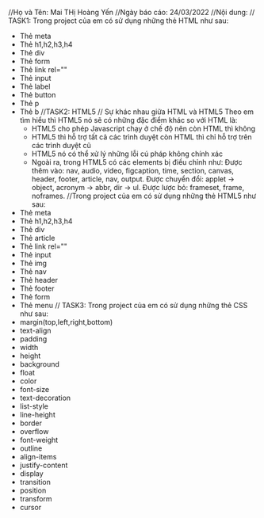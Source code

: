 //Họ và Tên: Mai THị Hoàng Yến
//Ngày báo cáo: 24/03/2022
//Nội dung: 
// TASK1: Trong project của em có sử dụng những thẻ HTML như sau:
- Thẻ meta
- Thẻ h1,h2,h3,h4
- Thẻ div
- Thẻ form
- Thẻ link rel=""
- Thẻ input
- Thẻ label
- Thẻ button
- Thẻ p
- Thẻ b
//TASK2: HTML5
// Sự khác nhau giữa HTML và HTML5
  Theo em tìm hiểu thì HTML5 nó sẽ có những đặc điểm khác so với HTML là:
  + HTML5 cho phép Javascript chạy ở chế độ nên còn HTML thì không
  + HTML5 thì hỗ trợ tất cả các trình duyệt còn HTML thì chỉ hỗ trợ trên các trình duyệt cũ
  + HTML5 nó có thể xử lý những lỗi cú pháp không chính xác
  + Ngoài ra, trong HTML5 có các elements bị điều chỉnh như:
       Được thêm vào: nav, audio, video, figcaption, time, section, canvas, header, footer, article, nav, output.
       Được chuyển đổi: applet -> object, acronym -> abbr, dir -> ul.
       Được lược bỏ: frameset, frame, noframes.
//Trong project của em có sử dụng những thẻ HTML5 như sau:
- Thẻ meta
- Thẻ h1,h2,h3,h4
- Thẻ div
- Thẻ article
- Thẻ link rel=""
- Thẻ input
- Thẻ img
- Thẻ nav
- Thẻ header
- Thẻ footer
- Thẻ form
- Thẻ menu
 // TASK3: Trong project của em có sử dụng những thẻ CSS như sau:
- margin(top,left,right,bottom)
- text-align 
- padding
- width
- height
- background
- float
- color
- font-size
- text-decoration
- list-style
- line-height
- border
- overflow
- font-weight
- outline
- align-items
- justify-content
- display
- transition
- position
- transform
- cursor
